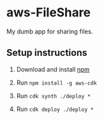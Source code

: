 # aws-FileShare

My dumb app for sharing files.

## Setup instructions

1. Download and install [npm](https://nodejs.org/en/)

2. Run `npm install -g aws-cdk`

3. Run `cdk synth ./deploy *`

4. Run `cdk deploy ./deploy *`
